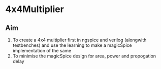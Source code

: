 # 4x4Multiplier
## Aim
  1. To create a 4x4 multiplier first in ngspice and verilog (alongwith testbenches) and use the learning to make a magicSpice implementation of the same
  2. To minimise the magicSpice design for area, power and propogation delay

